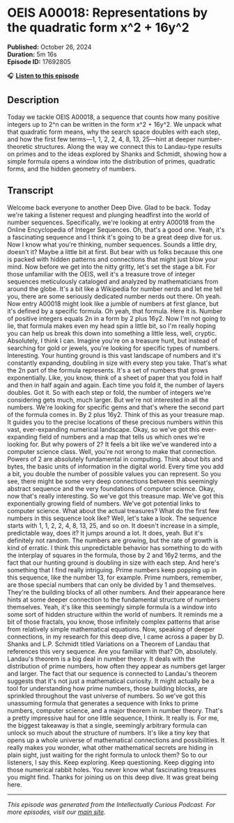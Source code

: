 # OEIS A00018: Representations by the quadratic form x^2 + 16y^2

**Published:** October 26, 2024  
**Duration:** 5m 16s  
**Episode ID:** 17692805

🎧 **[Listen to this episode](https://intellectuallycurious.buzzsprout.com/2529712/episodes/17692805-oeis-a00018-representations-by-the-quadratic-form-x^2-+-16y^2)**

## Description

Today we tackle OEIS A00018, a sequence that counts how many positive integers up to 2^n can be written in the form x^2 + 16y^2. We unpack what that quadratic form means, why the search space doubles with each step, and how the first few terms—1, 1, 2, 2, 4, 8, 13, 25—hint at deeper number-theoretic structures. Along the way we connect this to Landau-type results on primes and to the ideas explored by Shanks and Schmidt, showing how a simple formula opens a window into the distribution of primes, quadratic forms, and the hidden geometry of numbers.

## Transcript

Welcome back everyone to another Deep Dive. Glad to be back. Today we're taking a listener request and plunging headfirst into the world of number sequences. Specifically, we're looking at entry A00018 from the Online Encyclopedia of Integer Sequences. Oh, that's a good one. Yeah, it's a fascinating sequence and I think it's going to be a great deep dive for us. Now I know what you're thinking, number sequences. Sounds a little dry, doesn't it? Maybe a little bit at first. But bear with us folks because this one is packed with hidden patterns and connections that might just blow your mind. Now before we get into the nitty gritty, let's set the stage a bit. For those unfamiliar with the OEIS, well it's a treasure trove of integer sequences meticulously cataloged and analyzed by mathematicians from around the globe. It's a bit like a Wikipedia for number nerds and let me tell you, there are some seriously dedicated number nerds out there. Oh yeah. Now entry A00018 might look like a jumble of numbers at first glance, but it's defined by a specific formula. Oh yeah, that formula. Here it is. Number of positive integers equals 2n in a form by 2 plus 16y2. Now I'm not going to lie, that formula makes even my head spin a little bit, so I'm really hoping you can help us break this down into something a little less, well, cryptic. Absolutely, I think I can. Imagine you're on a treasure hunt, but instead of searching for gold or jewels, you're looking for specific types of numbers. Interesting. Your hunting ground is this vast landscape of numbers and it's constantly expanding, doubling in size with every step you take. That's what the 2n part of the formula represents. It's a set of numbers that grows exponentially. Like, you know, think of a sheet of paper that you fold in half and then in half again and again. Each time you fold it, the number of layers doubles. Got it. So with each step or fold, the number of integers we're considering gets much, much larger. But we're not interested in all the numbers. We're looking for specific gems and that's where the second part of the formula comes in. By 2 plus 16y2. Think of this as your treasure map. It guides you to the precise locations of these precious numbers within this vast, ever-expanding numerical landscape. Okay, so we've got this ever-expanding field of numbers and a map that tells us which ones we're looking for. But why powers of 2? It feels a bit like we've wandered into a computer science class. Well, you're not wrong to make that connection. Powers of 2 are absolutely fundamental in computing. Think about bits and bytes, the basic units of information in the digital world. Every time you add a bit, you double the number of possible values you can represent. So you see, there might be some very deep connections between this seemingly abstract sequence and the very foundations of computer science. Okay, now that's really interesting. So we've got this treasure map. We've got this exponentially growing field of numbers. We've got potential links to computer science. What about the actual treasures? What do the first few numbers in this sequence look like? Well, let's take a look. The sequence starts with 1, 1, 2, 2, 4, 8, 13, 25, and so on. It doesn't increase in a simple, predictable way, does it? It jumps around a lot. It does, yeah. But it's definitely not random. The numbers are growing, but the rate of growth is kind of erratic. I think this unpredictable behavior has something to do with the interplay of squares in the formula, those by 2 and 16y2 terms, and the fact that our hunting ground is doubling in size with each step. And here's something that I find really intriguing. Prime numbers keep popping up in this sequence, like the number 13, for example. Prime numbers, remember, are those special numbers that can only be divided by 1 and themselves. They're the building blocks of all other numbers. And their appearance here hints at some deeper connection to the fundamental structure of numbers themselves. Yeah, it's like this seemingly simple formula is a window into some sort of hidden structure within the world of numbers. It reminds me a bit of those fractals, you know, those infinitely complex patterns that arise from relatively simple mathematical equations. Now, speaking of deeper connections, in my research for this deep dive, I came across a paper by D. Shanks and L.P. Schmidt titled Variations on a Theorem of Landau that references this very sequence. Are you familiar with that? Oh, absolutely. Landau's theorem is a big deal in number theory. It deals with the distribution of prime numbers, how often they appear as numbers get larger and larger. The fact that our sequence is connected to Landau's theorem suggests that it's not just a mathematical curiosity. It might actually be a tool for understanding how prime numbers, those building blocks, are sprinkled throughout the vast universe of numbers. So we've got this unassuming formula that generates a sequence with links to prime numbers, computer science, and a major theorem in number theory. That's a pretty impressive haul for one little sequence, I think. It really is. For me, the biggest takeaway is that a single, seemingly arbitrary formula can unlock so much about the structure of numbers. It's like a tiny key that opens up a whole universe of mathematical connections and possibilities. It really makes you wonder, what other mathematical secrets are hiding in plain sight, just waiting for the right formula to unlock them? So to our listeners, I say this. Keep exploring. Keep questioning. Keep digging into those numerical rabbit holes. You never know what fascinating treasures you might find. Thanks for joining us on this deep dive. It was great being here.

---
*This episode was generated from the Intellectually Curious Podcast. For more episodes, visit our [main site](https://intellectuallycurious.buzzsprout.com).*
